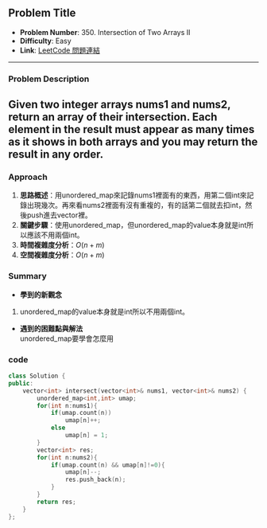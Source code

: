 ## Problem Title

- **Problem Number**:  350. Intersection of Two Arrays II
- **Difficulty**: Easy
- **Link**: [LeetCode 問題連結](https://leetcode.com/problems/intersection-of-two-arrays-ii/description/)

---

### Problem Description

Given two integer arrays nums1 and nums2, return an array of their intersection. Each element in the result must appear as many times as it shows in both arrays and you may return the result in any order.
---

### Approach

1. **思路概述**：用unordered_map來記錄nums1裡面有的東西，用第二個int來記錄出現幾次。再來看nums2裡面有沒有重複的，有的話第二個就去扣int，然後push進去vector裡。
2. **關鍵步驟**：使用unordered_map，但unordered_map的value本身就是int所以應該不用兩個int。
3. **時間複雜度分析**：$O(n+m)$  
4. **空間複雜度分析**：$O(n+m)$  

### Summary

- **學到的新觀念** 
1. unordered_map的value本身就是int所以不用兩個int。
- **遇到的困難點與解法**  
unordered_map要學會怎麼用

### code
```cpp
class Solution {
public:
    vector<int> intersect(vector<int>& nums1, vector<int>& nums2) {
        unordered_map<int,int> umap;
        for(int n:nums1){
            if(umap.count(n))
                umap[n]++;
            else
                umap[n] = 1;
        }
        vector<int> res;
        for(int n:nums2){
            if(umap.count(n) && umap[n]!=0){
                umap[n]--;
                res.push_back(n);
            }
        }
        return res;
    }
};
```